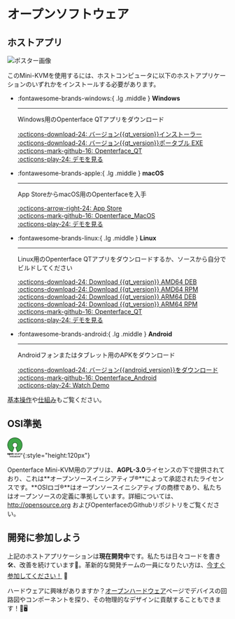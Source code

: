 # オープンソフトウェア

## ホストアプリ

<div class="container">
    <img src="/images/product/win_qt_app.jpg" alt="ポスター画像" class="poster-image-shadow">
</div>

このMini-KVMを使用するには、ホストコンピュータに以下のホストアプリケーションのいずれかをインストールする必要があります。

<div class="grid cards" markdown>

-   :fontawesome-brands-windows:{ .lg .middle } __Windows__

    ---

    Windows用のOpenterface QTアプリをダウンロード

    [:octicons-download-24: バージョン{{qt_version}}インストーラー](https://github.com/TechxArtisanStudio/Openterface_QT/releases/download/{{qt_version}}/openterfaceQT.windows.amd64.installer.exe)  <br>
    [:octicons-download-24: バージョン{{qt_version}}ポータブル EXE](https://github.com/TechxArtisanStudio/Openterface_QT/releases/download/{{qt_version}}/openterfaceQT-portable.exe)  <br>
    [:octicons-mark-github-16: Openterface_QT](https://github.com/TechxArtisanStudio/Openterface_QT)  <br>
    [:octicons-play-24: デモを見る](https://youtu.be/ERzpGtRvP2o?si=e9k402f0nxsD8o2j)

-   :fontawesome-brands-apple:{ .lg .middle } __macOS__

    ---

    App StoreからmacOS用のOpenterfaceを入手

    [:octicons-arrow-right-24: App Store](http://appstore.com/mac/openterface) <br>
    [:octicons-mark-github-16: Openterface_MacOS](https://github.com/TechxArtisanStudio/Openterface_MacOS)  <br>
    [:octicons-play-24: デモを見る](https://youtu.be/m7OpUem0zqY?si=tclfl0Jl77tmE6_e)

-   :fontawesome-brands-linux:{ .lg .middle } __Linux__

    ---

    Linux用のOpenterface QTアプリをダウンロードするか、ソースから自分でビルドしてください

    [:octicons-download-24: Download {{qt_version}} AMD64 DEB](https://github.com/TechxArtisanStudio/Openterface_QT/releases/download/{{qt_version}}/openterfaceQT.linux.amd64.deb)  <br>
    [:octicons-download-24: Download {{qt_version}} AMD64 RPM](https://github.com/TechxArtisanStudio/Openterface_QT/releases/download/{{qt_version}}/openterfaceQT.linux.amd64.rpm)  <br>
    [:octicons-download-24: Download {{qt_version}} ARM64 DEB](https://github.com/TechxArtisanStudio/Openterface_QT/releases/download/{{qt_version}}/openterfaceQT.linux.arm64.deb)  <br>
    [:octicons-download-24: Download {{qt_version}} ARM64 RPM](https://github.com/TechxArtisanStudio/Openterface_QT/releases/download/{{qt_version}}/openterfaceQT.linux.arm64.rpm)  <br>
    [:octicons-mark-github-16: Openterface_QT](https://github.com/TechxArtisanStudio/Openterface_QT)  <br>
    [:octicons-play-24: デモを見る](https://youtu.be/_ScpI6TC0Pk?si=FSg7A2zmST8QbFec)

-   :fontawesome-brands-android:{ .lg .middle } __Android__

    ---

    Androidフォンまたはタブレット用のAPKをダウンロード

    [:octicons-download-24: バージョン{{android_version}}をダウンロード](https://github.com/TechxArtisanStudio/Openterface_Android/releases/download/{{android_version}}/OpenterfaceAndroid-release.apk)  <br>
    [:octicons-mark-github-16: Openterface_Android](https://github.com/TechxArtisanStudio/Openterface_Android)  <br>
    [:octicons-play-24: Watch Demo](https://x.com/TechxArtisan/status/1825460088922071398)

</div>

[基本操作](/basic)や[仕組み](/how-it-works)もご覧ください。

## OSI準拠

![オープンソースイニシアティブ®](images/trademark/open-source-initiative.svg){:style="height:120px"}

Openterface Mini-KVM用のアプリは、**AGPL-3.0**ライセンスの下で提供されており、これは**オープンソースイニシアティブ®**によって承認されたライセンスです。**OSIロゴ®**はオープンソースイニシアティブの商標であり、私たちはオープンソースの定義に準拠しています。詳細については、http://opensource.org およびOpenterfaceのGithubリポジトリをご覧ください。

## 開発に参加しよう

上記のホストアプリケーションは**現在開発中**です。私たちは日々コードを書き🛠️、改善を続けています💪。革新的な開発チームの一員になりたい方は、[今すぐ参加してください！](mailto:info@techxartisan.com) 🚀

ハードウェアに興味がありますか？[オープンハードウェア](/open-hardware)ページでデバイスの回路図やコンポーネントを探り、その物理的なデザインに貢献することもできます！🔧🖥️